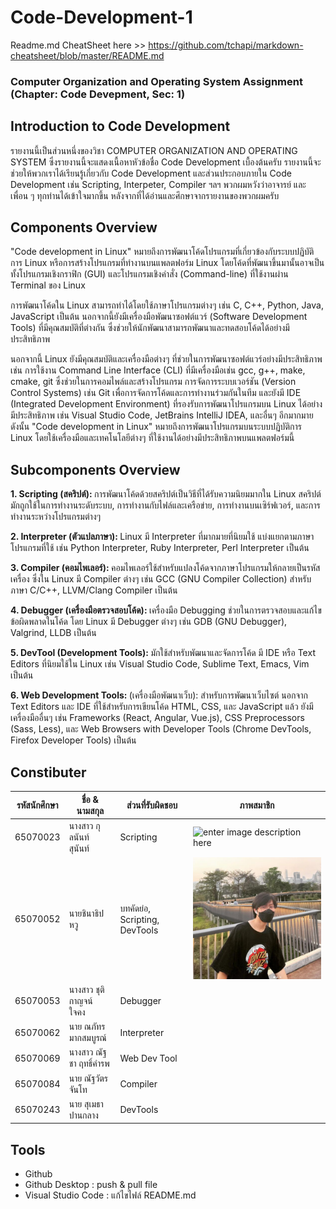# Code-Development-1 #
Readme.md CheatSheet here >> https://github.com/tchapi/markdown-cheatsheet/blob/master/README.md
### Computer Organization and Operating System Assignment (Chapter: Code Devepment, Sec: 1) ###

## Introduction to Code Development ##
รายงานนี้เป็นส่วนหนึ่งของวิชา COMPUTER ORGANIZATION AND OPERATING SYSTEM ซึ่งรายงานนี้จะแสดงเนื้อหาหัวข้อชื่อ Code Development เบื้องต้นครับ
รายงานนี้จะช่วยให้พวกเราได้เรียนรู้เกี่ยวกับ Code Development และส่วนประกอบภายใน Code Development เช่น Scripting, Interpeter, Compiler ฯลฯ
พวกผมหวังว่าอาจารย์ และ เพื่อน ๆ ทุกท่านได้เข้าใจมากขึ้น หลังจากที่ได้อ่านและศึกษาจากรายงานของพวกผมครับ

## Components Overview ##
"Code development in Linux" หมายถึงการพัฒนาโค้ดโปรแกรมที่เกี่ยวข้องกับระบบปฏิบัติการ Linux หรือการสร้างโปรแกรมที่ทำงานบนแพลตฟอร์ม Linux โดยโค้ดที่พัฒนาขึ้นมานั้นอาจเป็นทั้งโปรแกรมเชิงกราฟิก (GUI) และโปรแกรมเชิงคำสั่ง (Command-line) ที่ใช้งานผ่าน Terminal ของ Linux <br>

การพัฒนาโค้ดใน Linux สามารถทำได้โดยใช้ภาษาโปรแกรมต่างๆ เช่น C, C++, Python, Java, JavaScript เป็นต้น นอกจากนี้ยังมีเครื่องมือพัฒนาซอฟต์แวร์ (Software Development Tools) ที่มีคุณสมบัติที่ต่างกัน ซึ่งช่วยให้นักพัฒนาสามารถพัฒนาและทดสอบโค้ดได้อย่างมีประสิทธิภาพ <br>

นอกจากนี้ Linux ยังมีคุณสมบัติและเครื่องมือต่างๆ ที่ช่วยในการพัฒนาซอฟต์แวร์อย่างมีประสิทธิภาพ เช่น การใช้งาน Command Line Interface (CLI) ที่มีเครื่องมือเช่น gcc, g++, make, cmake, git ซึ่งช่วยในการคอมไพล์และสร้างโปรแกรม การจัดการระบบเวอร์ชัน (Version Control Systems) เช่น Git เพื่อการจัดการโค้ดและการทำงานร่วมกันในทีม และยังมี IDE (Integrated Development Environment) ที่รองรับการพัฒนาโปรแกรมบน Linux ได้อย่างมีประสิทธิภาพ เช่น Visual Studio Code, JetBrains IntelliJ IDEA, และอื่นๆ อีกมากมาย<br>
ดังนั้น "Code development in Linux" หมายถึงการพัฒนาโปรแกรมบนระบบปฏิบัติการ Linux โดยใช้เครื่องมือและเทคโนโลยีต่างๆ ที่ใช้งานได้อย่างมีประสิทธิภาพบนแพลตฟอร์มนี้

## Subcomponents Overview ##
<p>
  <b>1. Scripting (สคริปต์): </b> การพัฒนาโค้ดด้วยสคริปต์เป็นวิธีที่ได้รับความนิยมมากใน Linux สคริปต์มักถูกใช้ในการทำงานระดับระบบ, การทำงานกับไฟล์และเครือข่าย, การทำงานบนเซิร์ฟเวอร์, และการทำงานระหว่างโปรแกรมต่างๆ
</p>
<p>
  <b>2. Interpreter (ตัวแปลภาษา): </b> Linux มี Interpreter ที่มากมายที่นิยมใช้ แบ่งแยกตามภาษาโปรแกรมที่ใช้ เช่น Python Interpreter, Ruby Interpreter, Perl Interpreter เป็นต้น
</p>
<p>
  <b>3. Compiler (คอมไพเลอร์): </b> คอมไพเลอร์ใช้สำหรับแปลงโค้ดจากภาษาโปรแกรมให้กลายเป็นรหัสเครื่อง ซึ่งใน Linux มี Compiler ต่างๆ เช่น GCC (GNU Compiler Collection) สำหรับภาษา C/C++, LLVM/Clang Compiler เป็นต้น
</p>
<p>
  <b>4. Debugger (เครื่องมือตรวจสอบโค้ด): </b> เครื่องมือ Debugging ช่วยในการตรวจสอบและแก้ไขข้อผิดพลาดในโค้ด โดย Linux มี Debugger ต่างๆ เช่น GDB (GNU Debugger), Valgrind, LLDB เป็นต้น
</p>
<p>
  <b>5. DevTool (Development Tools): </b> มักใช้สำหรับพัฒนาและจัดการโค้ด มี IDE หรือ Text Editors ที่นิยมใช้ใน Linux เช่น Visual Studio Code, Sublime Text, Emacs, Vim เป็นต้น
</p>
<p>
  <b>6. Web Development Tools: </b> (เครื่องมือพัฒนาเว็บ): สำหรับการพัฒนาเว็บไซต์ นอกจาก Text Editors และ IDE ที่ใช้สำหรับการเขียนโค้ด HTML, CSS, และ JavaScript แล้ว ยังมีเครื่องมืออื่นๆ เช่น Frameworks (React, Angular, Vue.js), CSS Preprocessors (Sass, Less), และ Web Browsers with Developer Tools (Chrome DevTools, Firefox Developer Tools) เป็นต้น
</p>

## Constibuter ##
รหัสนักศึกษา | ชื่อ & นามสกุล | ส่วนที่รับผิดชอบ | ภาพสมาชิก
-------- | -------------------- | ------------ | ----------
65070023 |  นางสาว กุลนันท์ สุนันท์	 | Scripting      | ![enter image description here](https://scontent.fbkk24-1.fna.fbcdn.net/v/t39.30808-6/266638409_1228894410854081_1043128965625057160_n.jpg?_nc_cat=110&ccb=1-7&_nc_sid=efb6e6&_nc_eui2=AeEJXIXx_R0-Q_eqdTOw4QIffUc61bIZlpt9RzrVshmWm4dBcxfclFq3vAnnlKENqDjgVUzz3tuQ0UwFgZ1vhhVN&_nc_ohc=on7-Yo0g--gAX_EU-i2&_nc_ht=scontent.fbkk24-1.fna&oh=00_AfAdh2nx23NkqiJbqdrf1VJ6JFmYXZh-VqSH8W-BRxeDHA&oe=65CA9F33) |
65070052 | นายชินาธิป หวู | บทคัดย่อ, Scripting, DevTools | ![alt text](https://github.com/Chinjuku/Code-Development-1/blob/main/image/chinjung.png)
65070053 |	นางสาว ชุติกาญจน์  ใจคง |	Debugger  | 
65070062 |	นาย ณภัทร  มากสมบูรณ์	| Interpreter   |
65070069 |	นางสาว ณัฐชา  ฤทธิ์คำรพ	| Web Dev Tool   |
65070084 |	นาย ณัฐวัตร  จันโท	    | Compiler   |
65070243 |	นาย สุเมธา  ปานกลาง    | DevTools   |

## Tools
- Github
- Github Desktop : push & pull file
- Visual Studio Code : แก้ไขไฟล์ README.md


